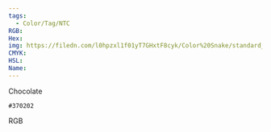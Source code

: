 ```yaml
---
tags:
  - Color/Tag/NTC
RGB:
Hex:
img: https://filedn.com/l0hpzxl1f01yT7GHxtF8cyk/Color%20Snake/standard_csv_to_svg//370202.svg
CMYK:
HSL:
Name:
---
```

Chocolate
```palette
#370202
```
RGB

